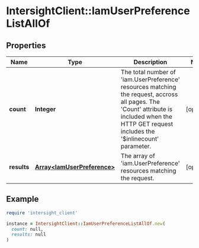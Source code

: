 # IntersightClient::IamUserPreferenceListAllOf

## Properties

| Name | Type | Description | Notes |
| ---- | ---- | ----------- | ----- |
| **count** | **Integer** | The total number of &#39;iam.UserPreference&#39; resources matching the request, accross all pages. The &#39;Count&#39; attribute is included when the HTTP GET request includes the &#39;$inlinecount&#39; parameter. | [optional] |
| **results** | [**Array&lt;IamUserPreference&gt;**](IamUserPreference.md) | The array of &#39;iam.UserPreference&#39; resources matching the request. | [optional] |

## Example

```ruby
require 'intersight_client'

instance = IntersightClient::IamUserPreferenceListAllOf.new(
  count: null,
  results: null
)
```

